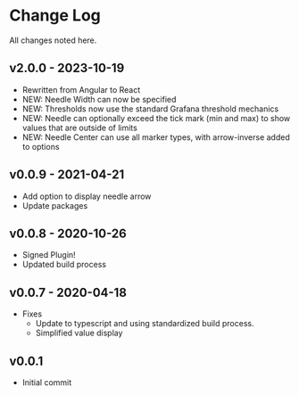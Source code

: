 # Change Log

All changes noted here.

## v2.0.0 - 2023-10-19

- Rewritten from Angular to React
- NEW: Needle Width can now be specified
- NEW: Thresholds now use the standard Grafana threshold mechanics
- NEW: Needle can optionally exceed the tick mark (min and max) to show values
       that are outside of limits
- NEW: Needle Center can use all marker types, with arrow-inverse added to options

## v0.0.9 - 2021-04-21

- Add option to display needle arrow
- Update packages

## v0.0.8 - 2020-10-26

- Signed Plugin!
- Updated build process

## v0.0.7 - 2020-04-18

- Fixes
  - Update to typescript and using standardized build process.
  - Simplified value display

## v0.0.1

- Initial commit

